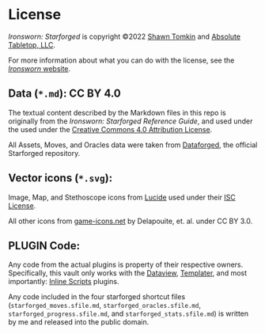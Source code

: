 # License

*Ironsworn: Starforged* is copyright ©2022 [Shawn Tomkin](https://www.ironswornrpg.com/) and [Absolute Tabletop, LLC](https://absolutetabletop.com/).

For more information about what you can do with the license, see the [*Ironsworn* website](https://www.ironswornrpg.com/licensing).

## Data (`*.md`): CC BY 4.0

The textual content described by the Markdown files in this repo is originally from the *Ironsworn: Starforged Reference Guide*, and used under the used under the [Creative Commons 4.0 Attribution License](https://creativecommons.org/licenses/by/4.0/).

All Assets, Moves, and Oracles data were taken from [Dataforged](https://github.com/rsek/dataforged), the official Starforged repository. 

## Vector icons (`*.svg`):

Image, Map, and Stethoscope icons from [Lucide](https://lucide.dev/) used under their [ISC License](https://lucide.dev/license).

All other icons from [game-icons.net](https://game-icons.net) by Delapouite, et. al. under CC BY 3.0.

## PLUGIN Code: 

Any code from the actual plugins is property of their respective owners.  Specifically, this vault only works with the [Dataview](https://github.com/blacksmithgu/obsidian-dataview), [Templater](https://github.com/SilentVoid13/Templater), and most importantly: [Inline Scripts](https://github.com/jon-heard/obsidian-inline-scripts) plugins.

Any code included in the four starforged shortcut files (`starforged_moves.sfile.md`, `starforged_oracles.sfile.md`, `starforged_progress.sfile.md`, and `starforged_stats.sfile.md`) is written by me and released into the public domain.